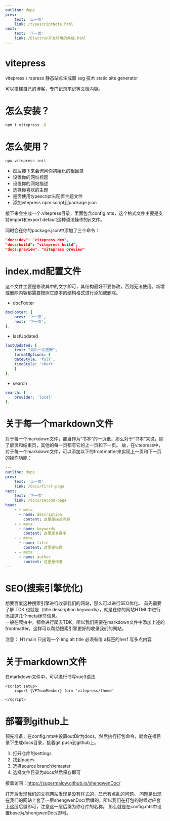 ```yaml
---
outline: depp
prev: 
    text: '上一页'
    link: /typescriptNote.html
next:
    text: '下一页'
    link: /Electron开发环境的集成.html
---
```



# vitepress

vitepress \ rspress
静态站点生成器 ssg 技术 static site generator

可以搭建自己的博客，专门记录笔记等文档内容。


# 怎么安装？

```sh
npm i vitepress -D
```

# 怎么使用？

```sh
npx vitepress init
```

- 然后接下来会询问你初始化的根目录
- 设置你的网址标题
- 设置你的网站描述
- 选择你喜欢的主题
- 是否使用typescript去配置主题文件
- 添加vitepress npm script到package.json

接下来会生成一个.vitepress目录，里面包含config.mts，这个格式文件主要是支持import和export default这种语法操作的js文件。

同时会在你的package.json中添加了三个命令：
```json
"docs:dev": "vitepress dev",
"docs:build": "vitepress build",
"docs:preview": "vitepress preview"
```

# index.md配置文件
这个文件主要是修改其中的文字即可，其结构最好不要修改，否则无法使用。新增或删除内容都需要按照它原本的结构格式进行添加或删除。

- docFooter
```yaml
docFooter: {
    prev: '上一页',
    next: '下一页',
},
```

- lastUpdated
```yaml
lastUpdated: {
    text: "最后一次更新",
    formatOptions: {
    dateStyle: 'full',
    timeStyle: 'short'
    }
},
```

- search
```yaml
search: {
    provider: 'local'
},
```

# 关于每一个markdown文件

对于每一个markdown文件，都当作为“书本”的一页纸，那么对于“书本”来说，除了扉页和结束页，其他的每一页都有它的上一页和下一页。
故，在vitepress中，对于每一个markdown文件，可以添加以下的frontmatter来实现上一页和下一页的操作功能：

```yaml
---
outline: depp
prev: 
    text: '上一页'
    link: /docs/first-page
next:
    text: '下一页'
    link: /docs/second-page
head:
    - - meta
      - name: description
        content: 这里是描述内容
    - - meta
      - name: keywords
        content: 这里是关键字
    - - meta
      - name: title
        content: 这里是标题
    - - meta
      - name: author
        content: 这里是作者
---
```

# SEO(搜索引擎优化)

想要百度这种搜索引擎进行收录我们的网站，那么可以进行SEO优化。
首先需要了解 TDK 也就是（title description keywords），就是在你的网站HTML中进行添加这几个meta标签信息。    
一般在爬虫中，都会进行爬去TDK，所以我们需要在markdown文件中添加上述的frontmatter，这样可以帮助搜索引擎更好的收录我们的网站。

注意：
H1 main 只出现一个
img alt title 必须有值
a标签的herf 写多点内容

# 关于markdown文件

在markdown文件中，可以进行书写vue3语法
```vue
<script setup>
    import {VPTeamMember} form 'vitepress/theme'
     
</script>
```
# 部署到github上

预先准备，在config.mts中设置outDir为docs，然后执行打包命令，就会在根目录下生成docs目录，接着git push到github上。
1. 打开仓库的settings
2. 找到pages
3. 选择source branch为master
4. 选择文件目录为docs然后保存即可

接着访问：https://supermalow.github.io/shengwenDoc/

打开后发现我们的文档网站发现是没有样式的，显示有点乱的问题。
问题是出现在我们的网站上套了一层shengwenDoc/后缀的，所以我们在打包的时候对应套上这层后缀即可，注意这一层后缀为你仓库的名称。
那么就是在config.mts中设置base为/shengwenDoc/即可。